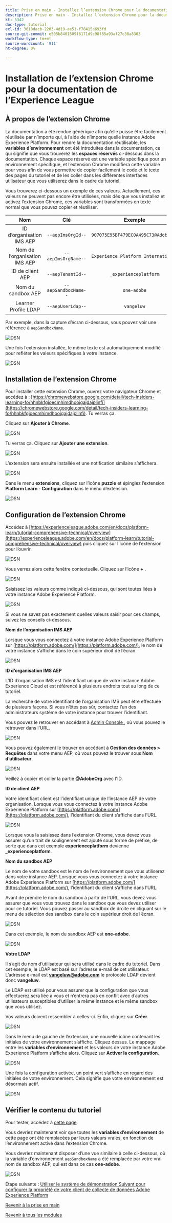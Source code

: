 ```yaml
---
title: Prise en main - Installez l’extension Chrome pour la documentation de l’Experience League.
description: Prise en main - Installez l’extension Chrome pour la documentation de l’Experience League.
kt: 5342
doc-type: tutorial
exl-id: 3618dacb-2203-4d19-ae51-f78415a693fd
source-git-commit: e505b8401509f6171d9c98f85a93af27c38a8303
workflow-type: tm+mt
source-wordcount: '911'
ht-degree: 0%

---
```


# Installation de l’extension Chrome pour la documentation de l’Experience League

## À propos de l’extension Chrome

La documentation a été rendue générique afin qu’elle puisse être facilement réutilisée par n’importe qui, à l’aide de n’importe quelle instance Adobe Experience Platform.
Pour rendre la documentation réutilisable, les **variables d’environnement** ont été introduites dans la documentation, ce qui signifie que vous trouverez les **espaces réservés** ci-dessous dans la documentation. Chaque espace réservé est une variable spécifique pour un environnement spécifique, et l’extension Chrome modifiera cette variable pour vous afin de vous permettre de copier facilement le code et le texte des pages du tutoriel et de les coller dans les différentes interfaces utilisateur que vous utiliserez dans le cadre du tutoriel.

Vous trouverez ci-dessous un exemple de ces valeurs. Actuellement, ces valeurs ne peuvent pas encore être utilisées, mais dès que vous installez et activez l’extension Chrome, ces variables sont transformées en texte normal que vous pouvez copier et réutiliser.

| Nom | Clé | Exemple |
|:-------------:| :---------------:| :---------------:|
| ID d’organisation IMS AEP | `--aepImsOrgId--` | `907075E95BF479EC0A495C73@AdobeOrg` |
| Nom de l’organisation IMS AEP | `--aepImsOrgName--` | `Experience Platform International` |
| ID de client AEP | `--aepTenantId--` | `_experienceplatform` |
| Nom du sandbox AEP | `--aepSandboxName--` | `one-adobe` |
| Learner Profile LDAP | `--aepUserLdap--` | `vangeluw` |

Par exemple, dans la capture d’écran ci-dessous, vous pouvez voir une référence à `aepSandboxName`.

![DSN ](./images/mod7before.png)

Une fois l’extension installée, le même texte est automatiquement modifié pour refléter les valeurs spécifiques à votre instance.

![DSN ](./images/mod7.png)

## Installation de l’extension Chrome

Pour installer cette extension Chrome, ouvrez votre navigateur Chrome et accédez à : [https://chromewebstore.google.com/detail/tech-insiders-learning-fo/hhnbkfgioecmhimdhooigajdajplinfi](https://chromewebstore.google.com/detail/tech-insiders-learning-fo/hhnbkfgioecmhimdhooigajdajplinfi). Tu verras ça.

Cliquez sur **Ajouter à Chrome**.

![DSN ](./images/c2.png)

Tu verras ça. Cliquez sur **Ajouter une extension**.

![DSN ](./images/c3.png)

L’extension sera ensuite installée et une notification similaire s’affichera.

![DSN ](./images/c4.png)

Dans le menu **extensions**, cliquez sur l’icône **puzzle** et épinglez l’extension **Platform Learn - Configuration** dans le menu d’extension.

![DSN ](./images/c6.png)

## Configuration de l’extension Chrome

Accédez à [https://experienceleague.adobe.com/en/docs/platform-learn/tutorial-comprehensive-technical/overview](https://experienceleague.adobe.com/en/docs/platform-learn/tutorial-comprehensive-technical/overview) puis cliquez sur l’icône de l’extension pour l’ouvrir.

![DSN ](./images/tuthome.png)

Vous verrez alors cette fenêtre contextuelle. Cliquez sur l’icône **+** .

![DSN ](./images/c7.png)

Saisissez les valeurs comme indiqué ci-dessous, qui sont toutes liées à votre instance Adobe Experience Platform.

![DSN ](./images/c8.png)

Si vous ne savez pas exactement quelles valeurs saisir pour ces champs, suivez les conseils ci-dessous.

**Nom de l’organisation IMS AEP**

Lorsque vous vous connectez à votre instance Adobe Experience Platform sur [https://platform.adobe.com/](https://platform.adobe.com/), le nom de votre instance s’affiche dans le coin supérieur droit de l’écran.

![DSN ](./images/aepname.png)

**ID d’organisation IMS AEP**

L’ID d’organisation IMS est l’identifiant unique de votre instance Adobe Experience Cloud et est référencé à plusieurs endroits tout au long de ce tutoriel.

La recherche de votre identifiant de l’organisation IMS peut être effectuée de plusieurs façons. Si vous n’êtes pas sûr, contactez l’un des administrateurs système de votre instance pour trouver l’identifiant.

Vous pouvez le retrouver en accédant à [Admin Console ](https://https://adminconsole.adobe.com/), où vous pouvez le retrouver dans l&#39;URL.

![DSN ](./images/aepid1.png)

Vous pouvez également le trouver en accédant à **Gestion des données > Requêtes** dans votre menu AEP, où vous pouvez le trouver sous **Nom d’utilisateur**.

![DSN ](./images/aepid2.png)

Veillez à copier et coller la partie **@AdobeOrg** avec l&#39;ID.

**ID de client AEP**

Votre identifiant client est l’identifiant unique de l’instance AEP de votre organisation. Lorsque vous vous connectez à votre instance Adobe Experience Platform sur [https://platform.adobe.com/](https://platform.adobe.com/), l’identifiant du client s’affiche dans l’URL.

![DSN ](./images/aeptenantid.png)

Lorsque vous la saisissez dans l’extension Chrome, vous devez vous assurer qu’un trait de soulignement est ajouté sous forme de préfixe, de sorte que dans cet exemple **experienceplatform** devienne **_experienceplatform**.

**Nom du sandbox AEP**

Le nom de votre sandbox est le nom de l’environnement que vous utiliserez dans votre instance AEP. Lorsque vous vous connectez à votre instance Adobe Experience Platform sur [https://platform.adobe.com/](https://platform.adobe.com/), l’identifiant du client s’affiche dans l’URL.

Avant de prendre le nom du sandbox à partir de l’URL, vous devez vous assurer que vous vous trouvez dans le sandbox que vous devez utiliser pour ce tutoriel. Vous pouvez passer au sandbox de droite en cliquant sur le menu de sélection des sandbox dans le coin supérieur droit de l’écran.

![DSN ](./images/aepsandboxsw.png)

Dans cet exemple, le nom du sandbox AEP est **one-adobe**.

![DSN ](./images/aepsname.png)

**Votre LDAP**

Il s’agit du nom d’utilisateur qui sera utilisé dans le cadre du tutoriel. Dans cet exemple, le LDAP est basé sur l’adresse e-mail de cet utilisateur. L’adresse e-mail est **vangeluw@adobe.com** le protocole LDAP devient donc **vangeluw**.

Le LDAP est utilisé pour vous assurer que la configuration que vous effectuerez sera liée à vous et n’entrera pas en conflit avec d’autres utilisateurs susceptibles d’utiliser la même instance et le même sandbox que vous utilisez.

Vos valeurs doivent ressembler à celles-ci.
Enfin, cliquez sur **Créer**.

![DSN ](./images/c8a.png)

Dans le menu de gauche de l’extension, une nouvelle icône contenant les initiales de votre environnement s’affiche. Cliquez dessus. Le mappage entre les **variables d’environnement** et les valeurs de votre instance Adobe Experience Platform s’affiche alors. Cliquez sur **Activer la configuration**.

![DSN ](./images/c9.png)

Une fois la configuration activée, un point vert s’affiche en regard des initiales de votre environnement. Cela signifie que votre environnement est désormais actif.

![DSN ](./images/c10.png)

## Vérifier le contenu du tutoriel

Pour tester, accédez à [cette page](https://experienceleague.adobe.com/en/docs/platform-learn/tutorial-one-adobe/uce/module31/ex2).

Vous devriez maintenant voir que toutes les **variables d’environnement** de cette page ont été remplacées par leurs valeurs vraies, en fonction de l’environnement activé dans l’extension Chrome.

Vous devriez maintenant disposer d’une vue similaire à celle ci-dessous, où la variable d’environnement `aepSandboxName` a été remplacée par votre vrai nom de sandbox AEP, qui est dans ce cas **one-adobe**.

![DSN ](./images/mod7.png)

Étape suivante : [Utiliser le système de démonstration Suivant pour configurer la propriété de votre client de collecte de données Adobe Experience Platform](./ex2.md)

[Revenir à la prise en main](./getting-started.md)

[Revenir à tous les modules](./../../../overview.md)
